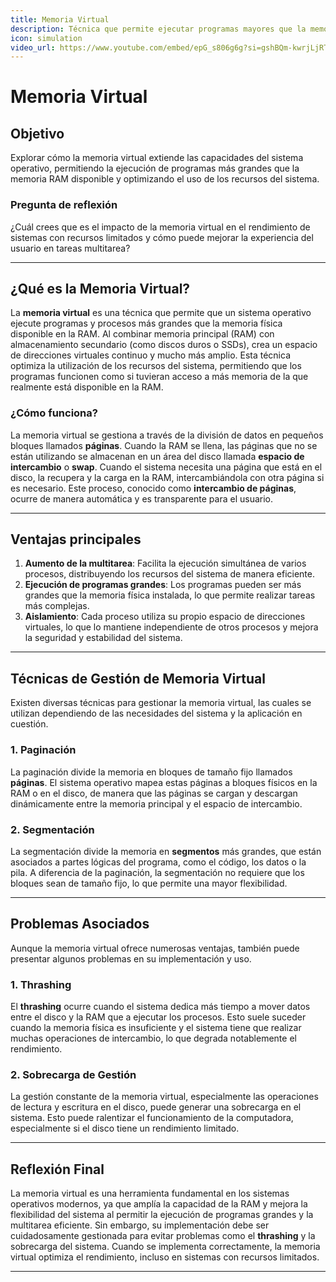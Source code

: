 ```yaml
---
title: Memoria Virtual  
description: Técnica que permite ejecutar programas mayores que la memoria física disponible, mejorando la eficiencia del sistema operativo.  
icon: simulation  
video_url: https://www.youtube.com/embed/epG_s806g6g?si=gshBQm-kwrjLjRTK
---
```


# Memoria Virtual  

## Objetivo  
Explorar cómo la memoria virtual extiende las capacidades del sistema operativo, permitiendo la ejecución de programas más grandes que la memoria RAM disponible y optimizando el uso de los recursos del sistema.  

### Pregunta de reflexión  
¿Cuál crees que es el impacto de la memoria virtual en el rendimiento de sistemas con recursos limitados y cómo puede mejorar la experiencia del usuario en tareas multitarea?  

---

## ¿Qué es la Memoria Virtual?  
La **memoria virtual** es una técnica que permite que un sistema operativo ejecute programas y procesos más grandes que la memoria física disponible en la RAM. Al combinar memoria principal (RAM) con almacenamiento secundario (como discos duros o SSDs), crea un espacio de direcciones virtuales continuo y mucho más amplio. Esta técnica optimiza la utilización de los recursos del sistema, permitiendo que los programas funcionen como si tuvieran acceso a más memoria de la que realmente está disponible en la RAM.  

### ¿Cómo funciona?  
La memoria virtual se gestiona a través de la división de datos en pequeños bloques llamados **páginas**. Cuando la RAM se llena, las páginas que no se están utilizando se almacenan en un área del disco llamada **espacio de intercambio** o **swap**. Cuando el sistema necesita una página que está en el disco, la recupera y la carga en la RAM, intercambiándola con otra página si es necesario. Este proceso, conocido como **intercambio de páginas**, ocurre de manera automática y es transparente para el usuario.  

---

## Ventajas principales  
1. **Aumento de la multitarea**: Facilita la ejecución simultánea de varios procesos, distribuyendo los recursos del sistema de manera eficiente.  
2. **Ejecución de programas grandes**: Los programas pueden ser más grandes que la memoria física instalada, lo que permite realizar tareas más complejas.  
3. **Aislamiento**: Cada proceso utiliza su propio espacio de direcciones virtuales, lo que lo mantiene independiente de otros procesos y mejora la seguridad y estabilidad del sistema.  

---

## Técnicas de Gestión de Memoria Virtual  
Existen diversas técnicas para gestionar la memoria virtual, las cuales se utilizan dependiendo de las necesidades del sistema y la aplicación en cuestión.  

### 1. **Paginación**  
La paginación divide la memoria en bloques de tamaño fijo llamados **páginas**. El sistema operativo mapea estas páginas a bloques físicos en la RAM o en el disco, de manera que las páginas se cargan y descargan dinámicamente entre la memoria principal y el espacio de intercambio.  

### 2. **Segmentación**  
La segmentación divide la memoria en **segmentos** más grandes, que están asociados a partes lógicas del programa, como el código, los datos o la pila. A diferencia de la paginación, la segmentación no requiere que los bloques sean de tamaño fijo, lo que permite una mayor flexibilidad.  

---

## Problemas Asociados  
Aunque la memoria virtual ofrece numerosas ventajas, también puede presentar algunos problemas en su implementación y uso.  

### 1. **Thrashing**  
El **thrashing** ocurre cuando el sistema dedica más tiempo a mover datos entre el disco y la RAM que a ejecutar los procesos. Esto suele suceder cuando la memoria física es insuficiente y el sistema tiene que realizar muchas operaciones de intercambio, lo que degrada notablemente el rendimiento.  

### 2. **Sobrecarga de Gestión**  
La gestión constante de la memoria virtual, especialmente las operaciones de lectura y escritura en el disco, puede generar una sobrecarga en el sistema. Esto puede ralentizar el funcionamiento de la computadora, especialmente si el disco tiene un rendimiento limitado.  


---

## Reflexión Final  
La memoria virtual es una herramienta fundamental en los sistemas operativos modernos, ya que amplía la capacidad de la RAM y mejora la flexibilidad del sistema al permitir la ejecución de programas grandes y la multitarea eficiente. Sin embargo, su implementación debe ser cuidadosamente gestionada para evitar problemas como el **thrashing** y la sobrecarga del sistema. Cuando se implementa correctamente, la memoria virtual optimiza el rendimiento, incluso en sistemas con recursos limitados.  

---